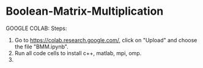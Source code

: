 # Boolean-Matrix-Multiplication

GOOGLE COLAB:
Steps:
1. Go to https://colab.research.google.com/, click on "Upload" and choose the file "BMM.ipynb".
2. Run all code cells to install c++, matlab, mpi, omp.
3. 
